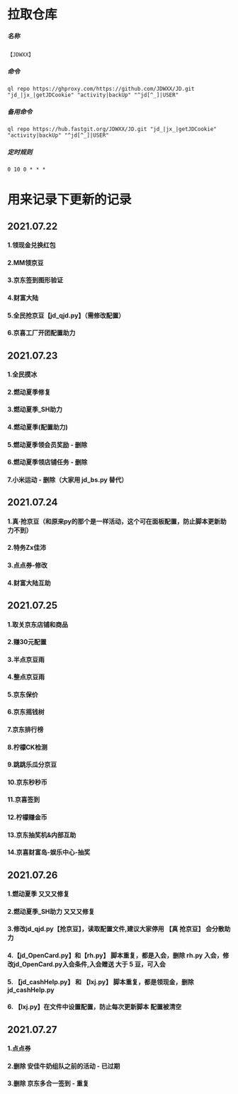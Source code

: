 # 拉取仓库
##### 名称

```
【JDWXX】
```
##### 命令

```
ql repo https://ghproxy.com/https://github.com/JDWXX/JD.git "jd_|jx_|getJDCookie" "activity|backUp" "^jd[^_]|USER"

```
##### 备用命令
```
ql repo https://hub.fastgit.org/JDWXX/JD.git "jd_|jx_|getJDCookie" "activity|backUp" "^jd[^_]|USER"

```
##### 定时规则

```
0 10 0 * * *
```

# 用来记录下更新的记录

## 2021.07.22
#### 1.领现金兑换红包
#### 2.MM领京豆
#### 3.京东签到图形验证
#### 4.财富大陆
#### 5.全民抢京豆【jd_qjd.py】（需修改配置）
#### 6.京喜工厂开团配置助力

## 2021.07.23
#### 1.全民摸冰
#### 2.燃动夏季修复
#### 3.燃动夏季_SH助力
#### 4.燃动夏季(配置助力)
#### 5.燃动夏季领会员奖励 - 删除
#### 6.燃动夏季领店铺任务 - 删除
#### 7.小米运动 - 删除（大家用 jd_bs.py 替代）

## 2021.07.24
#### 1.真·抢京豆（和原来py的那个是一样活动，这个可在面板配置，防止脚本更新助力不到）
#### 2.特务Zx佳沛
#### 3.点点券-修改
#### 4.财富大陆互助

## 2021.07.25
#### 1.取关京东店铺和商品
#### 2.赚30元配置
#### 3.半点京豆雨
#### 4.整点京豆雨
#### 5.京东保价
#### 6.京东摇钱树
#### 7.京东排行榜
#### 8.柠檬CK检测
#### 9.跳跳乐瓜分京豆
#### 10.京东秒秒币
#### 11.京喜签到
#### 12.柠檬赚金币
#### 13.京东抽奖机&内部互助
#### 14.京喜财富岛-娱乐中心-抽奖

## 2021.07.26
#### 1.燃动夏季 又又又修复
#### 2.燃动夏季_SH助力 又又又修复
#### 3.修改jd_qjd.py【抢京豆】，读取配置文件,建议大家停用 【真 抢京豆】 会分散助力
#### 4.【jd_OpenCard.py】和【rh.py】 脚本重复，都是入会，删除 rh.py 入会，修改jd_OpenCard.py入会条件,入会赠送 大于 5 豆，可入会
#### 5. 【jd_cashHelp.py】 和 【lxj.py】 脚本重复，都是领现金，删除 jd_cashHelp.py
#### 6. 【lxj.py】在文件中设置配置，防止每次更新脚本 配置被清空


## 2021.07.27
#### 1.点点券
#### 2.删除 安佳牛奶组队之前的活动 - 已过期
#### 3.删除 京东多合一签到 - 重复
